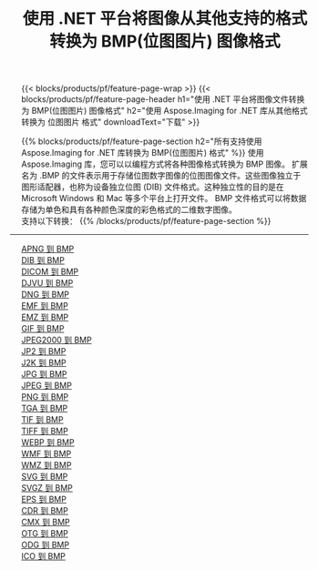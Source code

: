 ﻿---
title: 使用 .NET 平台将图像从其他支持的格式转换为 BMP(位图图片) 图像格式 
weight: 3920
url: /zh-hans/net/conversion/to/bmp 
lang: zh-hans
langdirlevel: 2
locales: zh-hans,ja,it,ru,de,es,fr,nl,id,lt,pl,pt,vi,tr,ko,zh-hant,ar,hi,th,sv,cs,uk,he
description: 使用 Aspose.Imaging for .NET 库可以轻松地将其他支持的图像格式转换为 BMP(位图图片)
---

{{< blocks/products/pf/feature-page-wrap >}}
{{< blocks/products/pf/feature-page-header h1="使用 .NET 平台将图像文件转换为 BMP(位图图片) 图像格式" h2="使用 Aspose.Imaging for .NET 库从其他格式转换为 位图图片 格式" downloadText="下载" >}}


{{% blocks/products/pf/feature-page-section  h2="所有支持使用 Aspose.Imaging for .NET 库转换为 BMP(位图图片) 格式" %}}
使用 Aspose.Imaging 库，您可以以编程方式将各种图像格式转换为 BMP 图像。 扩展名为 .BMP 的文件表示用于存储位图数字图像的位图图像文件。这些图像独立于图形适配器，也称为设备独立位图 (DIB) 文件格式。这种独立性的目的是在 Microsoft Windows 和 Mac 等多个平台上打开文件。 BMP 文件格式可以将数据存储为单色和具有各种颜色深度的彩色格式的二维数字图像。
<br/>
支持以下转换：
{{% /blocks/products/pf/feature-page-section %}}
<div class="container-fluid productfamilypage bg-gray">
    <div class="convertypes bg-gray agp-content section">
        <div class="container">
		<hr style="margin-left:-20px;"/>
		<div class="row other-converters">
		    <div class='col-md-2 other-converter remove-lp remove-rp'><a href="/imaging/zh-hans/net/conversion/apng-to-bmp" >APNG 到 BMP</a></div>
<div class='col-md-2 other-converter remove-lp remove-rp'><a href="/imaging/zh-hans/net/conversion/dib-to-bmp" >DIB 到 BMP</a></div>
<div class='col-md-2 other-converter remove-lp remove-rp'><a href="/imaging/zh-hans/net/conversion/dicom-to-bmp" >DICOM 到 BMP</a></div>
<div class='col-md-2 other-converter remove-lp remove-rp'><a href="/imaging/zh-hans/net/conversion/djvu-to-bmp" >DJVU 到 BMP</a></div>
<div class='col-md-2 other-converter remove-lp remove-rp'><a href="/imaging/zh-hans/net/conversion/dng-to-bmp" >DNG 到 BMP</a></div>
<div class='col-md-2 other-converter remove-lp remove-rp'><a href="/imaging/zh-hans/net/conversion/emf-to-bmp" >EMF 到 BMP</a></div>
<div class='col-md-2 other-converter remove-lp remove-rp'><a href="/imaging/zh-hans/net/conversion/emz-to-bmp" >EMZ 到 BMP</a></div>
<div class='col-md-2 other-converter remove-lp remove-rp'><a href="/imaging/zh-hans/net/conversion/gif-to-bmp" >GIF 到 BMP</a></div>
<div class='col-md-2 other-converter remove-lp remove-rp'><a href="/imaging/zh-hans/net/conversion/jpeg2000-to-bmp" >JPEG2000 到 BMP</a></div>
<div class='col-md-2 other-converter remove-lp remove-rp'><a href="/imaging/zh-hans/net/conversion/jp2-to-bmp" >JP2 到 BMP</a></div>
<div class='col-md-2 other-converter remove-lp remove-rp'><a href="/imaging/zh-hans/net/conversion/j2k-to-bmp" >J2K 到 BMP</a></div>
<div class='col-md-2 other-converter remove-lp remove-rp'><a href="/imaging/zh-hans/net/conversion/jpg-to-bmp" >JPG 到 BMP</a></div>
<div class='col-md-2 other-converter remove-lp remove-rp'><a href="/imaging/zh-hans/net/conversion/jpeg-to-bmp" >JPEG 到 BMP</a></div>
<div class='col-md-2 other-converter remove-lp remove-rp'><a href="/imaging/zh-hans/net/conversion/png-to-bmp" >PNG 到 BMP</a></div>
<div class='col-md-2 other-converter remove-lp remove-rp'><a href="/imaging/zh-hans/net/conversion/tga-to-bmp" >TGA 到 BMP</a></div>
<div class='col-md-2 other-converter remove-lp remove-rp'><a href="/imaging/zh-hans/net/conversion/tif-to-bmp" >TIF 到 BMP</a></div>
<div class='col-md-2 other-converter remove-lp remove-rp'><a href="/imaging/zh-hans/net/conversion/tiff-to-bmp" >TIFF 到 BMP</a></div>
<div class='col-md-2 other-converter remove-lp remove-rp'><a href="/imaging/zh-hans/net/conversion/webp-to-bmp" >WEBP 到 BMP</a></div>
<div class='col-md-2 other-converter remove-lp remove-rp'><a href="/imaging/zh-hans/net/conversion/wmf-to-bmp" >WMF 到 BMP</a></div>
<div class='col-md-2 other-converter remove-lp remove-rp'><a href="/imaging/zh-hans/net/conversion/wmz-to-bmp" >WMZ 到 BMP</a></div>
<div class='col-md-2 other-converter remove-lp remove-rp'><a href="/imaging/zh-hans/net/conversion/svg-to-bmp" >SVG 到 BMP</a></div>
<div class='col-md-2 other-converter remove-lp remove-rp'><a href="/imaging/zh-hans/net/conversion/svgz-to-bmp" >SVGZ 到 BMP</a></div>
<div class='col-md-2 other-converter remove-lp remove-rp'><a href="/imaging/zh-hans/net/conversion/eps-to-bmp" >EPS 到 BMP</a></div>
<div class='col-md-2 other-converter remove-lp remove-rp'><a href="/imaging/zh-hans/net/conversion/cdr-to-bmp" >CDR 到 BMP</a></div>
<div class='col-md-2 other-converter remove-lp remove-rp'><a href="/imaging/zh-hans/net/conversion/cmx-to-bmp" >CMX 到 BMP</a></div>
<div class='col-md-2 other-converter remove-lp remove-rp'><a href="/imaging/zh-hans/net/conversion/otg-to-bmp" >OTG 到 BMP</a></div>
<div class='col-md-2 other-converter remove-lp remove-rp'><a href="/imaging/zh-hans/net/conversion/odg-to-bmp" >ODG 到 BMP</a></div>
<div class='col-md-2 other-converter remove-lp remove-rp'><a href="/imaging/zh-hans/net/conversion/ico-to-bmp" >ICO 到 BMP</a></div>
                </div>
        </div>
    </div>
</div>
<br/>

